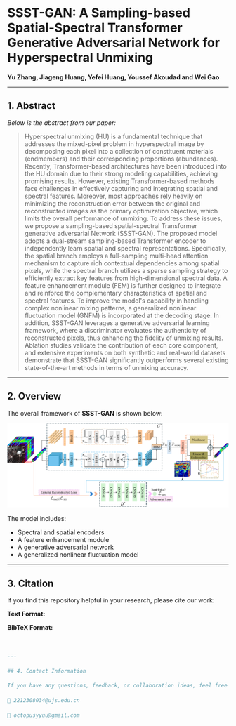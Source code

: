 # SSST-GAN: A Sampling-based Spatial-Spectral Transformer Generative Adversarial Network for Hyperspectral Unmixing
**Yu Zhang, Jiageng Huang, Yefei Huang, Youssef Akoudad and Wei Gao**

---

## 1. Abstract

*Below is the abstract from our paper:*

> Hyperspectral unmixing (HU) is a fundamental technique that addresses the mixed-pixel problem in hyperspectral image by decomposing each pixel into a collection of constituent materials (endmembers) and their corresponding proportions (abundances). Recently, Transformer-based architectures have been introduced into the HU domain due to their strong modeling capabilities, achieving promising results. However, existing Transformer-based methods face challenges in effectively capturing and integrating spatial and spectral features. Moreover, most approaches rely heavily on minimizing the reconstruction error between the original and reconstructed images as the primary optimization objective, which limits the overall performance of unmixing. To address these issues, we propose a sampling-based spatial-spectral Transformer generative adversarial Network (SSST-GAN). The proposed model adopts a dual-stream sampling-based Transformer encoder to independently learn spatial and spectral representations. Specifically, the spatial branch employs a full-sampling multi-head attention mechanism to capture rich contextual dependencies among spatial pixels, while the spectral branch utilizes a sparse sampling strategy to efficiently extract key features from high-dimensional spectral data. A feature enhancement module (FEM) is further designed to integrate and reinforce the complementary characteristics of spatial and spectral features. To improve the model's capability in handling complex nonlinear mixing patterns, a generalized nonlinear fluctuation model (GNFM) is incorporated at the decoding stage. In addition, SSST-GAN leverages a generative adversarial learning framework, where a discriminator evaluates the authenticity of reconstructed pixels, thus enhancing the fidelity of unmixing results. Ablation studies validate the contribution of each core component, and extensive experiments on both synthetic and real-world datasets demonstrate that SSST-GAN significantly outperforms several existing state-of-the-art methods in terms of unmixing accuracy.
---

## 2. Overview

The overall framework of **SSST-GAN** is shown below:

![SSST-GAN Framework](./SSST-GAN.png)

The model includes:
- Spectral and spatial encoders
- A feature enhancement module
- A generative adversarial network
- A generalized nonlinear fluctuation model

---

## 3. Citation

If you find this repository helpful in your research, please cite our work:

**Text Format:**



**BibTeX Format:**

```bibtex


---

## 4. Contact Information

If you have any questions, feedback, or collaboration ideas, feel free to reach out:

📧 2212308034@ujs.edu.cn

📧 octopusyyuu@gmail.com
